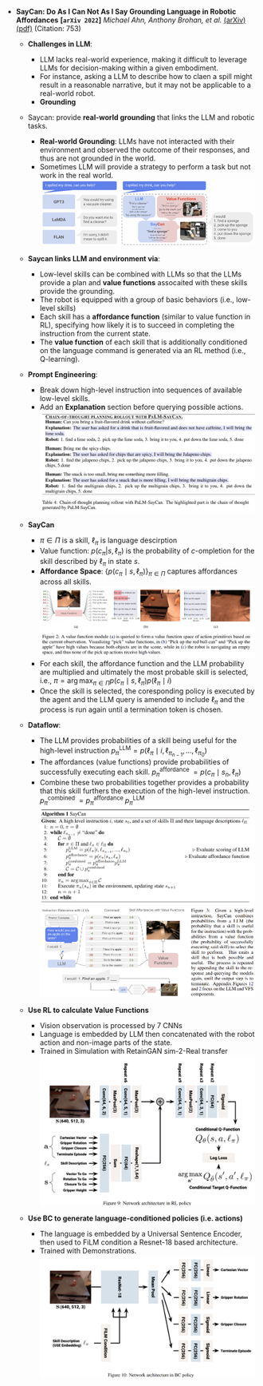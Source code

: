 - **SayCan: Do As I Can Not As I Say Grounding Language in Robotic Affordances**
 **[`arXiv 2022`]** *Michael Ahn, Anthony Brohan, et al.* [(arXiv)](http://arxiv.org/abs/2204.01691) [(pdf)](./SayCan%20-%20Do%20As%20I%20Can%20Not%20As%20I%20Say.pdf) (Citation: 753)
  
  - **Challenges in LLM**:
    - LLM lacks real-world experience, making it difficult to leverage LLMs for decision-making within a given embodiment. 
    - For instance, asking a LLM to describe how to claen a spill might result in a reasonable narrative, but it may not be applicable to a real-world robot. 
    - **Grounding**
  
  - Saycan: provide **real-world grounding** that links the LLM and robotic tasks.
    - **Real-world Grounding**: LLMs have not interacted with their environment and observed the outcome of their responses, and thus are not grounded in the world.
    - Sometimes LLM will provide a strategy to perform a task but not work in the real world.
    ![Ground](./../../images/SayCan_Ground.png)
  - **Saycan links LLM and environment via**:
    - Low-level skills can be combined with LLMs so that the LLMs provide a plan and **value functions** assocaited with these skills provide the grounding.
    - The robot is equipped with a group of basic behaviors (i.e., low-level skills)
    - Each skill has a **affordance function** (similar to value function in RL), specifying how likely it is to succeed in completing the instruction from the current state. 
    - The **value function** of each skill that is additionally conditioned on the language command is generated via an RL method (i.e., Q-learning). 
  - **Prompt Engineering**: 
    - Break down high-level instruction into sequences of available low-level skills.
    - Add an **Explanation** section before querying possible actions. 
    ![Ground](./../../images/Saycan_COT.png)
  - **SayCan**
    - $\pi \in \Pi$ is a skill, $\ell_\pi$ is language descirption
    - Value function: $p(c_\pi|s, \ell_\pi)$ is the probability of $c$-ompletion for the skill described by $\ell_\pi$ in state $s$. 
    - **Affordance Space**: $\left\{p\left(c_\pi \mid s, \ell_\pi\right)\right\}_{\pi \in \Pi}$ captures affordances across all skills. 
    ![Ground](./../../images/Saycan_ValueFunction.png)
    - For each skill, the affordance function and the LLM probability are multiplied and ultimately the most probable skill is selected, i.e., $\pi=\arg \max _{\pi \in \Pi} p\left(c_\pi \mid s, \ell_\pi\right) p\left(\ell_\pi \mid i\right)$
    - Once the skill is selected, the coresponding policy is executed by the agent and the LLM query is amended to include $\ell_\pi$ and the process is run again until a termination token is chosen. 
  - **Dataflow**:
    - The LLM provides probabilities of a skill being useful for the high-level instruction $p_\pi^{\mathrm{LLM}}=p\left(\ell_\pi \mid i, \ell_{\pi_{n-1}}, \ldots, \ell_{\pi_0}\right)$
    - The affordances (value functions) provide probabilities of successfully executing each skill. $p_\pi^{\text {affordance }}=p\left(c_\pi \mid s_n, \ell_\pi\right)$
    - Combine these two probabilities together provides a probability that this skill furthers the execution of the high-level instruction. $p_\pi^{\text {combined }}=p_\pi^{\text {affordance }} p_\pi^{\text {LLM }}$
  ![Ground](./../../images/Saycan_Algorithm.png)
  ![Dataflow](./../../images/SayCan_dataflow.png)


  - **Use RL to calculate Value Functions**
    - Vision observation is processed by 7 CNNs
    - Language is embedded by LLM then concatenated with the robot action and non-image parts of the state. 
    - Trained in Simulation with RetainGAN sim-2-Real transfer
    ![Dataflow](./../../images/SayCan_RL.png)
  - **Use BC to generate language-conditioned policies (i.e. actions)**
    - The language is embedded by a Universal Sentence Encoder, then used to FiLM condition a Resnet-18 based architecture.
    - Trained with Demonstrations.
    ![Dataflow](./../../images/SayCan_BC.png)